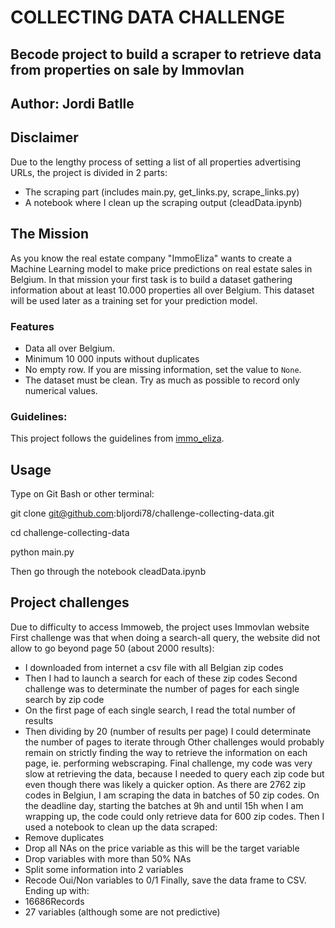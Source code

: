 # COLLECTING DATA CHALLENGE

## Becode project to build a scraper to retrieve data from properties on sale by Immovlan
## Author: Jordi Batlle


## Disclaimer
Due to the lengthy process of setting a list of all properties advertising URLs, the project is divided in 2 parts:
- The scraping part (includes main.py, get_links.py, scrape_links.py)
- A notebook where I clean up the scraping output (cleadData.ipynb)


## The Mission
As you know the real estate company "ImmoEliza" wants to create a Machine Learning model to make price predictions on real estate sales in Belgium.
In that mission your first task is to build a dataset gathering information about at least 10.000 properties all over Belgium. This dataset will be used later as a training set for your prediction model.

### Features
- Data all over Belgium.
- Minimum 10 000 inputs without duplicates
- No empty row. If you are missing information, set the value to `None`.
- The dataset must be clean. Try as much as possible to record only numerical values.

### Guidelines:
This project follows the guidelines from [immo_eliza]( https://github.com/becodeorg/BXL-Bouman-9/blob/main/projects/02-TheHill/immo_eliza/1.immo_eliza_scraping.md).


## Usage
Type on Git Bash or other terminal:

git clone git@github.com:bljordi78/challenge-collecting-data.git

cd challenge-collecting-data

python main.py

Then go through the notebook cleadData.ipynb


## Project challenges
Due to difficulty to access Immoweb, the project uses Immovlan website
First challenge was that when doing a search-all query, the website did not allow to go beyond page 50 (about 2000 results):
-	I downloaded from internet a csv file with all Belgian zip codes
-	Then I had to launch a search for each of these zip codes
Second challenge was to determinate the number of pages for each single search by zip code
-	On the first page of each single search, I read the total number of results
-	Then dividing by 20 (number of results per page) I could determinate the number of pages to iterate through
Other challenges would probably remain on strictly finding the way to retrieve the information on each page, ie. performing webscraping.
Final challenge, my code was very slow at retrieving the data, because I needed to query each zip code but even though there was likely a quicker option.
As there are 2762 zip codes in Belgiun, I am scraping the data in batches of 50 zip codes.
On the deadline day, starting the batches at 9h and until 15h when I am wrapping up, the code could only retrieve data for 600 zip codes.
Then I used a notebook to clean up the data scraped:
-	Remove duplicates
-	Drop all NAs on the price variable as this will be the target variable
-	Drop variables with more than 50% NAs
-	Split some information into 2 variables
-	Recode Oui/Non variables to 0/1
Finally, save the data frame to CSV. Ending up with:
-	16686Records
-	27 variables (although some are not predictive)

